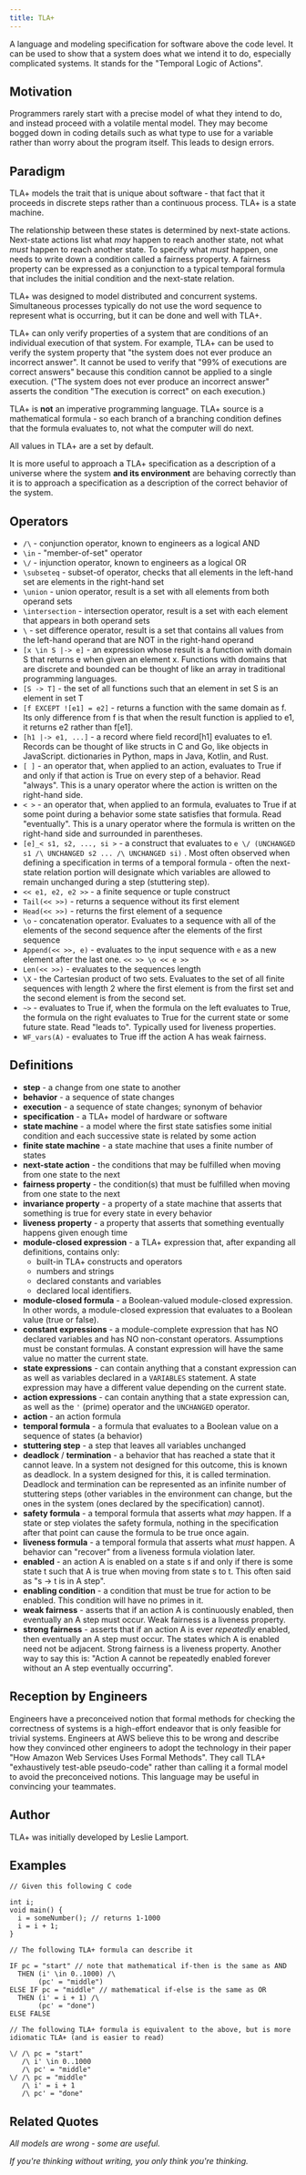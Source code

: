 ```yaml
---
title: TLA+
---
```

A language and modeling specification for software above the code level. It can be used to show that a system does what we intend it to do, especially complicated systems. It stands for the "Temporal Logic of Actions".

## Motivation

Programmers rarely start with a precise model of what they intend to do, and instead proceed with a volatile mental model. They may become bogged down in coding details such as what type to use for a variable rather than worry about the program itself. This leads to design errors.

## Paradigm

TLA+ models the trait that is unique about software - that fact that it proceeds in discrete steps rather than a continuous process. TLA+ is a state machine.

The relationship between these states is determined by next-state actions. Next-state actions list what *may* happen to reach another state, not what *must* happen to reach another state. To specify what *must* happen, one needs to write down a condition called a fairness property. A fairness property can be expressed as a conjunction to a typical temporal formula that includes the initial condition and the next-state relation.

TLA+ was designed to model distributed and concurrent systems. Simultaneous processes typically do not use the word sequence to represent what is occurring, but it can be done and well with TLA+.

TLA+ can only verify properties of a system that are conditions of an individual execution of that system. For example, TLA+ can be used to verify the system property that "the system does not ever produce an incorrect answer". It cannot be used to verify that "99% of executions are correct answers" because this condition cannot be applied to a single execution. ("The system does not ever produce an incorrect answer" asserts the condition "The execution is correct" on each execution.)

TLA+ is **not** an imperative programming language. TLA+ source is a mathematical formula - so each branch of a branching condition defines that the formula evaluates to, not what the computer will do next.

All values in TLA+ are a set by default.

It is more useful to approach a TLA+ specification as a description of a universe where the system **and its environment** are behaving correctly than it is to approach a specification as a description of the correct behavior of the system.

## Operators

- `/\` - conjunction operator, known to engineers as a logical AND
- `\in` - "member-of-set" operator
- `\/` - injunction operator, known to engineers as a logical OR
- `\subseteq` - subset-of operator,  checks that all elements in the left-hand set are elements in the right-hand set
- `\union` - union operator, result is a set with all elements from both operand sets
- `\intersection` - intersection operator, result is a set with each element that appears in both operand sets
- `\` - set difference operator, result is a set that contains all values from the left-hand operand that are NOT in the right-hand operand
- `[x \in S |-> e]` - an expression whose result is a function with domain S that returns e when given an element x. Functions with domains that are discrete and bounded can be thought of like an array in traditional programming languages.
- `[S -> T]` - the set of all functions such that an element in set S is an element in set T
- `[f EXCEPT ![e1] = e2]` - returns a function with the same domain as f. Its only difference from f is that when the result function is applied to e1, it returns e2 rather than f\[e1\].
- `[h1 |-> e1, ...]` - a record where field record\[h1\] evaluates to e1. Records can be thought of like structs in C and Go, like objects in JavaScript. dictionaries in Python, maps in Java, Kotlin, and Rust.
- `[ ]` - an operator that, when applied to an action, evaluates to True if and only if that action is True on every step of a behavior. Read "always". This is a unary operator where the action is written on the right-hand side.
- ` < > `  - an operator that, when applied to an formula, evaluates to True if at some point during a behavior some state satisfies that formula. Read "eventually". This is a unary operator where the formula is written on the right-hand side and surrounded in parentheses.
- `[e]_< s1, s2, ..., si >` - a construct that evaluates to `e \/ (UNCHANGED s1 /\ UNCHANGED s2 ... /\ UNCHANGED si)` . Most often observed when defining a specification in terms of a temporal formula - often the next-state relation portion will designate which variables are allowed to remain unchanged during a step (stuttering step).
- `<< e1, e2, e2 >>` - a finite sequence or tuple construct
- `Tail(<< >>)` - returns a sequence without its first element
- `Head(<< >>)` - returns the first element of a sequence
- `\o` - concatenation operator. Evaluates to a sequence with all of the elements of the second sequence after the elements of the first sequence
- `Append(<< >>, e)` - evaluates to the input sequence with `e` as a new element after the last one. `<< >> \o << e >> `
- `Len(<< >>)` - evaluates to the sequences length
- `\X` - the Cartesian product of two sets. Evaluates to the set of all finite sequences with length 2 where the first element is from the first set and the second element is from the second set.
- `~>` - evaluates to True if, when the formula on the left evaluates to True, the formula on the right evaluates to True for the current state or some future state. Read "leads to". Typically used for liveness properties.
- `WF_vars(A)` - evaluates to True iff the action A has weak fairness.

## Definitions

- **step** - a change from one state to another
- **behavior** - a sequence of state changes
- **execution** - a sequence of state changes; synonym of behavior
- **specification** - a TLA+ model of hardware or software
- **state machine** - a model where the first state satisfies some initial condition and each successive state is related by some action
- **finite state machine** - a state machine that uses a finite number of states
- **next-state action** - the conditions that may be fulfilled when moving from one state to the next
- **fairness property** - the condition(s) that must be fulfilled when moving from one state to the next
- **invariance property** - a property of a state machine that asserts that something is true for every state in every behavior
- **liveness** **property** - a property that asserts that something eventually happens given enough time
- **module-closed expression** - a TLA+ expression that, after expanding all definitions, contains only:
  - built-in TLA+ constructs and operators
  - numbers and strings
  - declared constants and variables
  - declared local identifiers.
- **module-closed formula** - a Boolean-valued module-closed expression. In other words, a module-closed expression that evaluates to a Boolean value (true or false).
- **constant expressions** - a module-complete expression that has NO declared variables and has NO non-constant operators. Assumptions must be constant formulas. A constant expression will have the same value no matter the current state.
- **state expressions** - can contain anything that a constant expression can as well as variables declared in a `VARIABLES` statement. A state expression may have a different value depending on the current state.
- **action expressions** - can contain anything that a state expression can, as well as the `'` (prime) operator and the `UNCHANGED` operator.
- **action** - an action formula
- **temporal formula** - a formula that evaluates to a Boolean value on a sequence of states (a behavior)
- **stuttering step** - a step that leaves all variables unchanged
- **deadlock** / **termination** - a behavior that has reached a state that it cannot leave. In a system not designed for this outcome, this is known as deadlock. In a system designed for this, it is called termination. Deadlock and termination can be represented as an infinite number of stuttering steps (other variables in the environment can change, but the ones in the system (ones declared by the specification) cannot).
- **safety formula** \- a temporal formula that asserts what *may* happen. If a state or step violates the safety formula, nothing in the specification after that point can cause the formula to be true once again.
- **liveness formula** - a temporal formula that asserts what *must* happen. A behavior can "recover" from a liveness formula violation later.
- **enabled** - an action A is enabled on a state s if and only if there is some state t such that A is true when moving from state s to t. This often said as "s -> t is in A step".
- **enabling condition** - a condition that must be true for action to be enabled. This condition will have no primes in it.
- **weak fairness** - asserts that if an action A is continuously enabled, then eventually an A step must occur. Weak fairness is a liveness property.
- **strong fairness** - asserts that if an action A is ever *repeatedly* enabled, then eventually an A step must occur. The states which A is enabled need not be adjacent. Strong fairness is a liveness property. Another way to say this is: "Action A cannot be repeatedly enabled forever without an A step eventually occurring".

## Reception by Engineers

Engineers have a preconceived notion that formal methods for checking the correctness of systems is a high-effort endeavor that is only feasible for trivial systems. Engineers at AWS believe this to be wrong and describe how they convinced other engineers to adopt the technology in their paper "How Amazon Web Services Uses Formal Methods". They call TLA+ "exhaustively test-able pseudo-code" rather than calling it a formal model to avoid the preconceived notions. This language may be useful in convincing your teammates.

## Author

TLA+ was initially developed by Leslie Lamport.

## Examples

```
// Given this following C code

int i;
void main() {
  i = someNumber(); // returns 1-1000
  i = i + 1;
}

// The following TLA+ formula can describe it

IF pc = "start" // note that mathematical if-then is the same as AND
  THEN (i' \in 0..1000) /\ 
       (pc' = "middle")
ELSE IF pc = "middle" // mathematical if-else is the same as OR
  THEN (i' = i + 1) /\
       (pc' = "done")
ELSE FALSE

// The following TLA+ formula is equivalent to the above, but is more idiomatic TLA+ (and is easier to read)

\/ /\ pc = "start"
   /\ i' \in 0..1000
   /\ pc' = "middle"
\/ /\ pc = "middle"
   /\ i' = i + 1
   /\ pc' = "done" 
```

## Related Quotes

*All models are wrong - some are useful.*

*If you're thinking without writing, you only think you're thinking.*
